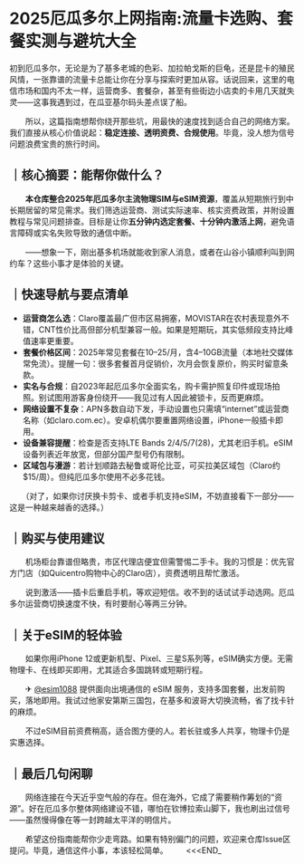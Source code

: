 # 2025厄瓜多尔上网指南:流量卡选购、套餐实测与避坑大全

初到厄瓜多尔，无论是为了基多老城的色彩、加拉帕戈斯的巨龟，还是昆卡的殖民风情，一张靠谱的流量卡总能让你在分享与探索时更加从容。话说回来，这里的电信市场和国内不太一样，运营商多、套餐杂，甚至有些街边小店卖的卡用几天就失灵——这事我遇到过，在瓜亚基尔码头差点误了船。

　　所以，这篇指南想帮你绕开那些坑，用最快的速度找到适合自己的网络方案。我们直接从核心价值说起：**稳定连接、透明资费、合规使用**。毕竟，没人想为信号问题浪费宝贵的旅行时间。

## ｜核心摘要：能帮你做什么？

　　**本仓库整合2025年厄瓜多尔主流物理SIM与eSIM资源**，覆盖从短期旅行到中长期居留的常见需求。我们筛选运营商、测试实际速率、核实资费政策，并附设置教程与常见问题排查。目标是让你**五分钟内选定套餐、十分钟内激活上网**，避免语言障碍或实名失败导致的通信中断。

　　——想象一下，刚出基多机场就能收到家人消息，或者在山谷小镇顺利叫到网约车？这些小事才是体验的关键。

## ｜快速导航与要点清单

-   **运营商怎么选**：Claro覆盖最广但市区易拥塞，MOVISTAR在农村表现意外不错，CNT性价比高但部分机型兼容一般。如果是短期玩，其实低频段支持比峰值速率更重要。
-   **套餐价格区间**：2025年常见套餐在$10–$25/月，含4–10GB流量（本地社交媒体常免流）。提醒一句：很多套餐首月促销价，次月会恢复原价，购买时留意条款。
-   **实名与合规**：自2023年起厄瓜多尔全面实名，购卡需护照复印件或现场拍照。别试图用游客身份绕开——我见过有人因此被锁卡，反而更麻烦。
-   **网络设置不复杂**：APN多数自动下发，手动设置也只需填“internet”或运营商名称（如claro.com.ec）。安卓机偶尔要重置网络设置，iPhone一般插卡即用。
-   **设备兼容提醒**：检查是否支持LTE Bands 2/4/5/7(28)，尤其老旧手机。eSIM设备列表近年放宽，但部分国产型号仍有限制。
-   **区域包与漫游**：若计划顺路去秘鲁或哥伦比亚，可买拉美区域包（Claro约$15/周）。但纯厄瓜多尔使用不必多花钱。

　　（对了，如果你讨厌换卡剪卡、或者手机支持eSIM，不妨直接看下一部分——这是一种越来越香的选择。）

## ｜购买与使用建议

　　机场柜台靠谱但略贵，市区代理店便宜但需警惕二手卡。我的习惯是：优先官方门店（如Quicentro购物中心的Claro店），资费透明且帮忙激活。

　　说到激活——插卡后重启手机，等欢迎短信。收不到的话试试手动选网。厄瓜多尔运营商切换速度不快，有时要耐心等两三分钟。

## ｜关于eSIM的轻体验

　　如果你用iPhone 12或更新机型、Pixel、三星S系列等，eSIM确实方便。无需物理卡、在线即买即用，尤其适合多国跳转或短期行程。

　　✈ [@esim1088](https://t.me/s/esim1088) 提供面向出境通信的 eSIM 服务，支持多国套餐，出发前购买，落地即用。我试过他家安第斯三国包，在基多和波哥大切换流畅，省了找卡针的麻烦。

　　不过eSIM目前资费稍高，适合图方便的人。若长驻或多人共享，物理卡仍是实惠选择。

## ｜最后几句闲聊

　　网络连接在今天近乎空气般的存在。但在海外，它成了需要稍作筹划的“资源”。好在厄瓜多尔整体网络建设不错，哪怕在钦博拉索山脚下，我也刷出过信号——虽然慢得像在等一封跨越太平洋的明信片。

　　希望这份指南能帮你少走弯路。如果有特别偏门的问题，欢迎来仓库Issue区提问。毕竟，通信这件小事，本该轻松简单。
　　<<<END_